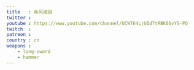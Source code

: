 ```yaml
---
title   : 疾风猎团
twitter : 
youtube : https://www.youtube.com/channel/UCWT64LjUId7tRBK0SvYS-PQ
twitch  : 
patreon : 
country : cn
weapons :
    - long-sword
    - hammer
---
```


